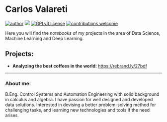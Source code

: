 # Carlos Valareti
[![author](https://raw.githubusercontent.com/caevalareti/portfolio-data-science/master/portfoliopic.jpg)](https://www.linkedin.com/in/caevalareti) [![](https://img.shields.io/badge/python-3.7+-blue.svg)](https://www.python.org/downloads/release/python-365/) [![GPLv3 license](https://img.shields.io/badge/License-GPLv3-blue.svg)](http://perso.crans.org/besson/LICENSE.html) [![contributions welcome](https://img.shields.io/badge/contributions-welcome-brightgreen.svg?style=flat)](https://github.com/caevalareti/data_science/issues)

Here you will find the *notebooks* of my projects in the area of Data Science, Machine Learning and Deep Learning.

## Projects:
* **Analyzing the best coffees in the world:** https://rebrand.ly/27bdf

---

### About me:
B.Eng. Control Systems and Automation Engineering with solid background in calculus and algebra. I have passion for well designed and developed data solutions. Interested in devising a better problem-solving method for challenging tasks, and learning new technologies and tools if the need arises.
